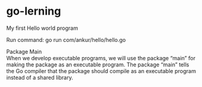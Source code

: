 # go-lerning
My first Hello world program

Run command: go run com/ankur/hello/hello.go

Package Main   
When we develop executable programs, we will use the package “main” for making the package as an executable program. The package “main” tells the Go compiler that the package should compile as an executable program instead of a shared library. 